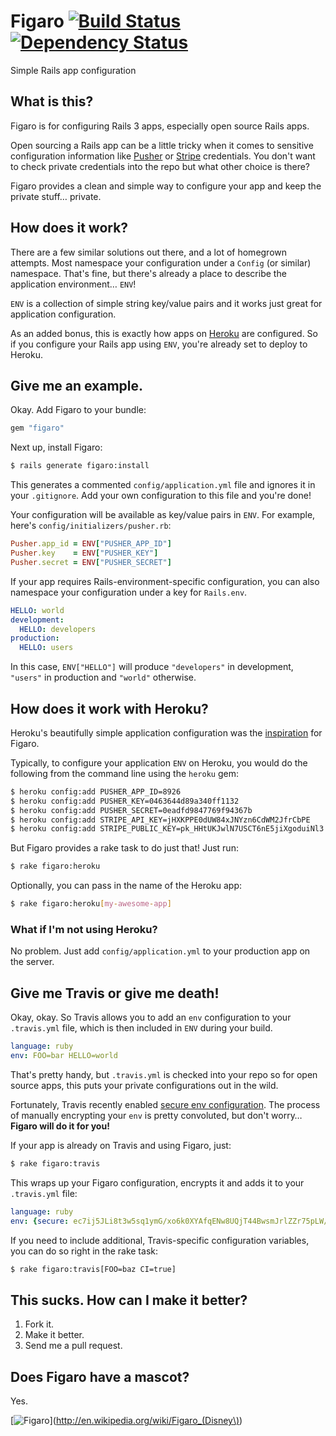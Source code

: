 # Figaro [![Build Status](https://secure.travis-ci.org/laserlemon/figaro.png)](http://travis-ci.org/laserlemon/figaro) [![Dependency Status](https://gemnasium.com/laserlemon/figaro.png)](https://gemnasium.com/laserlemon/figaro)

Simple Rails app configuration

## What is this?

Figaro is for configuring Rails 3 apps, especially open source Rails apps.

Open sourcing a Rails app can be a little tricky when it comes to sensitive configuration information like [Pusher](http://pusher.com/) or [Stripe](https://stripe.com/) credentials. You don't want to check private credentials into the repo but what other choice is there?

Figaro provides a clean and simple way to configure your app and keep the private stuff… private.

## How does it work?

There are a few similar solutions out there, and a lot of homegrown attempts. Most namespace your configuration under a `Config` (or similar) namespace. That's fine, but there's already a place to describe the application environment… `ENV`!

`ENV` is a collection of simple string key/value pairs and it works just great for application configuration.

As an added bonus, this is exactly how apps on [Heroku](http://www.heroku.com/) are configured. So if you configure your Rails app using `ENV`, you're already set to deploy to Heroku.

## Give me an example.

Okay. Add Figaro to your bundle:

```ruby
gem "figaro"
```

Next up, install Figaro:

```bash
$ rails generate figaro:install
```

This generates a commented `config/application.yml` file and ignores it in your `.gitignore`. Add your own configuration to this file and you're done!

Your configuration will be available as key/value pairs in `ENV`. For example, here's `config/initializers/pusher.rb`:

```ruby
Pusher.app_id = ENV["PUSHER_APP_ID"]
Pusher.key    = ENV["PUSHER_KEY"]
Pusher.secret = ENV["PUSHER_SECRET"]
```

If your app requires Rails-environment-specific configuration, you can also namespace your configuration under a key for `Rails.env`.

```yaml
HELLO: world
development:
  HELLO: developers
production:
  HELLO: users
```

In this case, `ENV["HELLO"]` will produce `"developers"` in development, `"users"` in production and `"world"` otherwise.

## How does it work with Heroku?

Heroku's beautifully simple application configuration was the [inspiration](http://laserlemon.com/blog/2011/03/08/heroku-friendly-application-configuration/) for Figaro.

Typically, to configure your application `ENV` on Heroku, you would do the following from the command line using the `heroku` gem:

```bash
$ heroku config:add PUSHER_APP_ID=8926
$ heroku config:add PUSHER_KEY=0463644d89a340ff1132
$ heroku config:add PUSHER_SECRET=0eadfd9847769f94367b
$ heroku config:add STRIPE_API_KEY=jHXKPPE0dUW84xJNYzn6CdWM2JfrCbPE
$ heroku config:add STRIPE_PUBLIC_KEY=pk_HHtUKJwlN7USCT6nE5jiXgoduiNl3
```

But Figaro provides a rake task to do just that! Just run:

```bash
$ rake figaro:heroku
```

Optionally, you can pass in the name of the Heroku app:

```bash
$ rake figaro:heroku[my-awesome-app]
```

### What if I'm not using Heroku?

No problem. Just add `config/application.yml` to your production app on the server.

## Give me Travis or give me death!

Okay, okay. So Travis allows you to add an `env` configuration to your `.travis.yml` file, which is then included in `ENV` during your build.

```yaml
language: ruby
env: FOO=bar HELLO=world
```

That's pretty handy, but `.travis.yml` is checked into your repo so for open source apps, this puts your private configurations out in the wild.

Fortunately, Travis recently enabled [secure env configuration](https://github.com/travis-ci/travis-core/pull/45). The process of manually encrypting your `env` is pretty convoluted, but don't worry… **Figaro will do it for you!**

If your app is already on Travis and using Figaro, just:

```bash
$ rake figaro:travis
```

This wraps up your Figaro configuration, encrypts it and adds it to your `.travis.yml` file:

```yaml
language: ruby
env: {secure: ec7ij5JLi8t3w5sq1ymG/xo6k0XYAfqENw8UQjT44BwsmJrlZZr75pLW/IvfJXn1JpthRuQsdO6ba0aozYIDmswwsY/LbqYutHvEaIZSy9Eo5VISGeZdbhRSe9fIXgXKNnWMBLDez81cGhdumMs0LkwrQiQr5nk06yt8gndr2Dg=}
```

If you need to include additional, Travis-specific configuration variables, you can do so right in the rake task:

```bash
$ rake figaro:travis[FOO=baz CI=true]
```

## This sucks. How can I make it better?

1. Fork it.
2. Make it better.
3. Send me a pull request.

## Does Figaro have a mascot?

Yes.

[![Figaro](http://images2.wikia.nocookie.net/__cb20100628192722/disney/images/5/53/Pinocchio-pinocchio-4947890-960-720.jpg "Figaro's mascot: Figaro")](http://en.wikipedia.org/wiki/Figaro_(Disney\))
